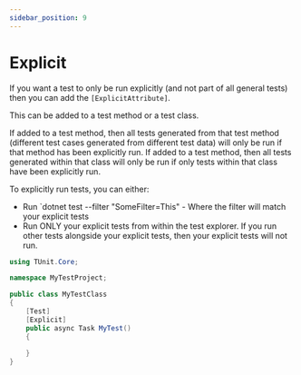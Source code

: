 ```yaml
---
sidebar_position: 9
---
```


# Explicit

If you want a test to only be run explicitly (and not part of all general tests) then you can add the `[ExplicitAttribute]`.

This can be added to a test method or a test class.

If added to a test method, then all tests generated from that test method (different test cases generated from different test data) will only be run if that method has been explicitly run.
If added to a test method, then all tests generated within that class will only be run if only tests within that class have been explicitly run.

To explicitly run tests, you can either:
- Run `dotnet test --filter "SomeFilter=This" - Where the filter will match your explicit tests
- Run ONLY your explicit tests from within the test explorer. If you run other tests alongside your explicit tests, then your explicit tests will not run.


```csharp
using TUnit.Core;

namespace MyTestProject;

public class MyTestClass
{
    [Test]
    [Explicit]
    public async Task MyTest()
    {
        
    }
}
```